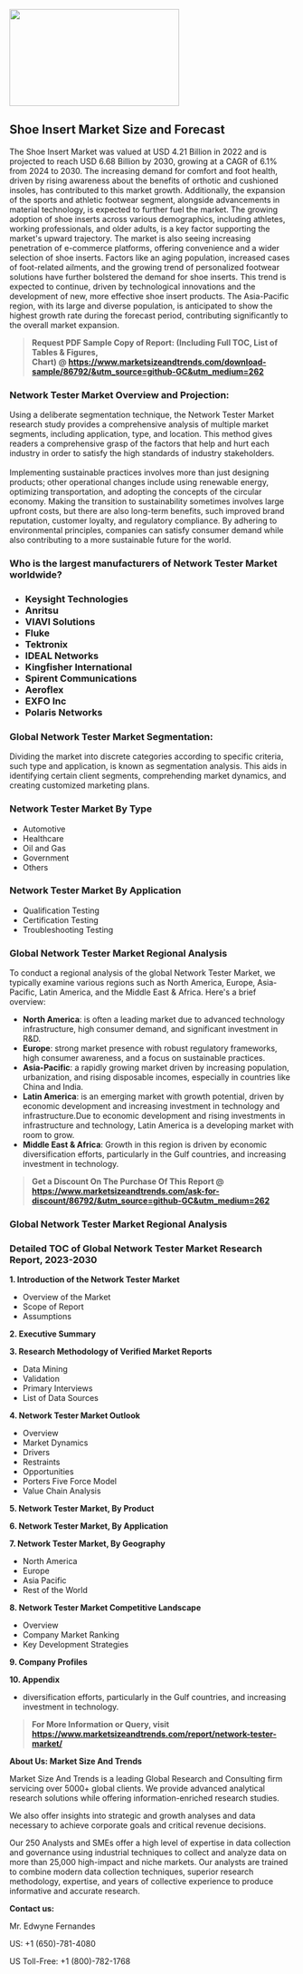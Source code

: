 <p><img class="alignnone size-medium wp-image-20088" src="https://ffe5etoiles.com/wp-content/uploads/2024/12/MST1-300x171.png" alt="" width="300" height="171" /></p><h2>Shoe Insert Market Size and Forecast</h2><p>The Shoe Insert Market was valued at USD 4.21 Billion in 2022 and is projected to reach USD 6.68 Billion by 2030, growing at a CAGR of 6.1% from 2024 to 2030. The increasing demand for comfort and foot health, driven by rising awareness about the benefits of orthotic and cushioned insoles, has contributed to this market growth. Additionally, the expansion of the sports and athletic footwear segment, alongside advancements in material technology, is expected to further fuel the market. The growing adoption of shoe inserts across various demographics, including athletes, working professionals, and older adults, is a key factor supporting the market's upward trajectory. The market is also seeing increasing penetration of e-commerce platforms, offering convenience and a wider selection of shoe inserts. Factors like an aging population, increased cases of foot-related ailments, and the growing trend of personalized footwear solutions have further bolstered the demand for shoe inserts. This trend is expected to continue, driven by technological innovations and the development of new, more effective shoe insert products. The Asia-Pacific region, with its large and diverse population, is anticipated to show the highest growth rate during the forecast period, contributing significantly to the overall market expansion.</p></p><blockquote id="" class=""><strong>Request PDF Sample Copy of Report: (Including Full TOC, List of Tables &amp; Figures, Chart)&nbsp;@&nbsp;<strong><a href="https://www.marketsizeandtrends.com/download-sample/86792/&utm_source=github-GC&utm_medium=262" target="_blank">https://www.marketsizeandtrends.com/download-sample/86792/&utm_source=github-GC&utm_medium=262</a></strong></strong></blockquote><h3 id="" class="">Network Tester Market&nbsp;Overview and Projection:</h3><p id="" class="">Using a deliberate segmentation technique, the Network Tester Market research study provides a comprehensive analysis of multiple market segments, including application, type, and location. This method gives readers a comprehensive grasp of the factors that help and hurt each industry in order to satisfy the high standards of industry stakeholders. <br /> <br />Implementing sustainable practices involves more than just designing products; other operational changes include using renewable energy, optimizing transportation, and adopting the concepts of the circular economy. Making the transition to sustainability sometimes involves large upfront costs, but there are also long-term benefits, such improved brand reputation, customer loyalty, and regulatory compliance. By adhering to environmental principles, companies can satisfy consumer demand while also contributing to a more sustainable future for the world.</p><h3 id="" class="">Who is the largest manufacturers of&nbsp;Network Tester Market worldwide?</h3><h3 class=""><p><ul><li>Keysight Technologies </li><li> Anritsu </li><li> VIAVI Solutions </li><li> Fluke </li><li> Tektronix </li><li> IDEAL Networks </li><li> Kingfisher International </li><li> Spirent Communications </li><li> Aeroflex </li><li> EXFO Inc </li><li> Polaris Networks</li></ul></p></h3><h3 id="" class="">Global&nbsp;Network Tester Market Segmentation:</h3><p id="" class="">Dividing the market into discrete categories according to specific criteria, such type and application, is known as segmentation analysis. This aids in identifying certain client segments, comprehending market dynamics, and creating customized marketing plans.</p><h3 id="" class="">Network Tester Market&nbsp;By Type</h3><p><p><ul><li>Automotive </li><li> Healthcare </li><li> Oil and Gas </li><li> Government </li><li> Others</p></li></ul></p></p><h3 id="" class="">Network Tester Market&nbsp;By Application</h3><p class=""><p><ul><li>Qualification Testing </li><li> Certification Testing </li><li> Troubleshooting Testing</li></ul></p></p><h3 id="" class="">Global Network Tester Market Regional Analysis</h3><p id="" class="">To conduct a regional analysis of the global Network Tester Market, we typically examine various regions such as North America, Europe, Asia-Pacific, Latin America, and the Middle East &amp; Africa. Here's a brief overview:</p><ul><li><strong>North America</strong>: is often a leading market due to advanced technology infrastructure, high consumer demand, and significant investment in R&amp;D.</li><li><strong>Europe</strong>: strong market presence with robust regulatory frameworks, high consumer awareness, and a focus on sustainable practices.</li><li><strong>Asia-Pacific</strong>: a rapidly growing market driven by increasing population, urbanization, and rising disposable incomes, especially in countries like China and India.</li><li><strong>Latin America</strong>: is an emerging market with growth potential, driven by economic development and increasing investment in technology and infrastructure.Due to economic development and rising investments in infrastructure and technology, Latin America is a developing market with room to grow.</li><li><strong>Middle East &amp; Africa</strong>: Growth in this region is driven by economic diversification efforts, particularly in the Gulf countries, and increasing investment in technology.</li></ul><blockquote id="" class=""><strong>Get a Discount On The Purchase Of This Report @ <strong><a href="https://www.marketsizeandtrends.com/ask-for-discount/86792/&utm_source=github-GC&utm_medium=262" target="_blank">https://www.marketsizeandtrends.com/ask-for-discount/86792/&utm_source=github-GC&utm_medium=262</a></strong></strong></blockquote><h3 id="" class="">Global Network Tester Market Regional Analysis</h3><h3 id="" class="">Detailed TOC of Global Network Tester Market Research Report, 2023-2030</h3><p id="" class=""><strong>1. Introduction of the Network Tester Market</strong></p><ul><li>Overview of the Market</li><li>Scope of Report</li><li>Assumptions</li></ul><p id="" class=""><strong>2. Executive Summary</strong></p><p id="" class=""><strong>3. Research Methodology of Verified Market Reports</strong></p><ul><li>Data Mining</li><li>Validation</li><li>Primary Interviews</li><li>List of Data Sources</li></ul><p id="" class=""><strong>4. Network Tester Market Outlook</strong></p><ul><li>Overview</li><li>Market Dynamics</li><li>Drivers</li><li>Restraints</li><li>Opportunities</li><li>Porters Five Force Model</li><li>Value Chain Analysis</li></ul><p id="" class=""><strong>5. Network Tester Market, By Product</strong></p><p id="" class=""><strong>6. Network Tester Market, By Application</strong></p><p id="" class=""><strong>7. Network Tester Market, By Geography</strong></p><ul><li>North America</li><li>Europe</li><li>Asia Pacific</li><li>Rest of the World</li></ul><p id="" class=""><strong>8. Network Tester Market Competitive Landscape</strong></p><ul><li>Overview</li><li>Company Market Ranking</li><li>Key Development Strategies</li></ul><p id="" class=""><strong>9. Company Profiles</strong></p><p id="" class=""><strong>10. Appendix</strong></p><ul><li>diversification efforts, particularly in the Gulf countries, and increasing investment in technology.</li></ul><blockquote id="" class=""><strong>For More Information or Query, visit <strong><strong><a href="https://www.marketsizeandtrends.com/report/network-tester-market/" target="_blank">https://www.marketsizeandtrends.com/report/network-tester-market/</a></strong></strong></strong></blockquote><p id="" class=""><strong>About Us: Market Size And Trends</strong></p><p id="" class="">Market Size And Trends is a leading Global Research and Consulting firm servicing over 5000+ global clients. We provide advanced analytical research solutions while offering information-enriched research studies.</p><p id="" class="">We also offer insights into strategic and growth analyses and data necessary to achieve corporate goals and critical revenue decisions.</p><p id="" class="">Our 250 Analysts and SMEs offer a high level of expertise in data collection and governance using industrial techniques to collect and analyze data on more than 25,000 high-impact and niche markets. Our analysts are trained to combine modern data collection techniques, superior research methodology, expertise, and years of collective experience to produce informative and accurate research.</p><p id="" class=""><strong>Contact us:</strong></p><p id="" class="">Mr. Edwyne Fernandes</p><p id="" class="">US: +1 (650)-781-4080</p><p id="" class="">US Toll-Free: +1 (800)-782-1768</p>
